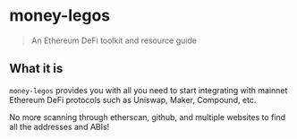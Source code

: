 # money-legos

> An Ethereum DeFi toolkit and resource guide

## What it is

`money-legos` provides you with all you need to start integrating with mainnet Ethereum DeFi protocols such as Uniswap, Maker, Compound, etc.

No more scanning through etherscan, github, and multiple websites to find all the addresses and ABIs!